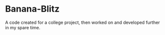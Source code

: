 # Banana-Blitz

A code created for a college project, then worked on and developed further in my spare time.
